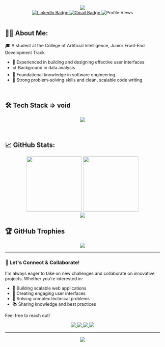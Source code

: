 
<div align="center">
  <img src="https://readme-typing-svg.demolab.com?font=Fira+Code&weight=600&size=28&duration=4000&pause=1000&color=0CE82B&background=FFFFFF00&center=true&vCenter=true&width=800&lines=Welcome+to+Zeyad+Waled's+Profile!;Front-End+Developer" />
</div>



<div align="center">
  <a href="https://www.linkedin.com/in/zeyad-waled-3504a9295/">
    <img src="https://img.shields.io/badge/-Zeyad_Waled-blue?style=flat-square&logo=Linkedin&logoColor=white" alt="LinkedIn Badge"/>
  </a>
  <a href="mailto:zeyadwaled165@gmail.com">
    <img src="https://img.shields.io/badge/-zeyadwaled165@gmail.com-c14438?style=flat-square&logo=Gmail&logoColor=white" alt="Gmail Badge"/>
  </a>
  <img src="https://komarev.com/ghpvc/?username=zeyadwaled25&label=Profile%20views&color=0e75b6&style=flat-square" alt="Profile Views" />
</div>

<br/>

## 👨‍🎓 About Me: 

🎓 A student at the College of Artificial Intelligence, Junior Front-End Development Track  
- 🎨 Experienced in building and designing effective user interfaces  
- 📊 Background in data analysis  
- 🧠 Foundational knowledge in software engineering  
- 🧩 Strong problem-solving skills and clean, scalable code writing


<br>

## 🛠️ Tech Stack => void

<p align="center">
  <img src="https://skillicons.dev/icons?i=html,css,bootstrap,js,react,ts,tailwind,redux,nextjs,figma,git,github,vscode,postman,npm,python,sklearn" />
</p>


<br>

## 📈 GitHub Stats: 


<div align="center">
  <img height="180em" src="https://github-readme-stats.vercel.app/api?username=zeyadwaled25&show_icons=true&theme=react&count_private=true&hide_border=true&include_all_commits=true" />
  <img height="180em" src="https://github-readme-stats.vercel.app/api/top-langs/?username=zeyadwaled25&layout=compact&theme=react&hide_border=true&langs_count=8" />
</div>

<div align="center">
  <img src="https://github-readme-streak-stats.herokuapp.com/?user=zeyadwaled25&theme=react&hide_border=true" />
</div>

## 🏆 GitHub Trophies

<div align="center">
  <img src="https://github-profile-trophy.vercel.app/?username=zeyadwaled25&theme=nord&column=7&margin-w=15&margin-h=15&no-frame=true" />
</div>


---

### 🤝 Let's Connect & Collaborate!

I'm always eager to take on new challenges and collaborate on innovative projects. Whether you're interested in:

- 🤖 Building scalable web applications
- 🎨 Creating engaging user interfaces
- 🔧 Solving complex technical problems
- 📚 Sharing knowledge and best practices

Feel free to reach out!

<div align="center">
  <a href="https://www.linkedin.com/in/zeyad-waled-3504a9295/">
    <img src="https://img.shields.io/badge/LinkedIn-0077B5?style=for-the-badge&logo=linkedin&logoColor=white" />
  </a>
  <a href="mailto:zeyadwaled165@gmail.com">
    <img src="https://img.shields.io/badge/Email-D14836?style=for-the-badge&logo=gmail&logoColor=white" />
  </a>
  <a href="https://www.instagram.com/zeyad_w_hassaballah/">
    <img src="https://img.shields.io/badge/Instagram-E4405F?style=for-the-badge&logo=instagram&logoColor=white" />
  </a>
  <a href="https://www.facebook.com/share/1Bju8PDhan/">
    <img src="https://img.shields.io/badge/Facebook-1877F2?style=for-the-badge&logo=facebook&logoColor=white" />
  </a>
</div>

---

<div align="center">
  <img src="https://capsule-render.vercel.app/api?type=waving&color=gradient&height=100&section=footer&text=Thank+You+For+Visiting!&fontSize=30&fontColor=ffffff&animation=fadeIn&textAlign=center" />
</div>
